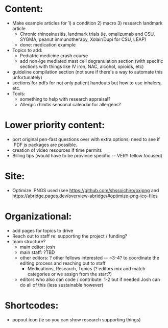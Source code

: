 # Content:

- Make example articles for 1) a condition 2) macro 3) research landmark article
  - Chronic rhinosinusitis, landmark trials (ie. omalizumab and CSU, SYGMA, peanut immunotherapy, Xolair/Dupi for CSU, LEAP)
  - done: medication example
- Topics to add:
  - Pediatric medicine crash course
  - add non-ige mediated mast cell degranulation section (with specific sections with things like IV iron, NAC, alcohol, opioids, etc)
- guideline compilation section (not sure if there's a way to automate this unfortunately)
- sections for pdfs for not only patient handouts but how to use inhalers, etc.
- Tools:
  - something to help with research appraisal?
  - Allergic rhinitis seasonal calendar for allergens?

# Lower priority content:

- port original pen-fast questions over with extra options; need to see if .PDF js packages are possible.
- creation of video resources if time permits
- Billing tips (would have to be province specific -- VERY fellow focused)

# Site:

- Optimize .PNGS used (see https://github.com/shssoichiro/oxipng and https://abridge.pages.dev/overview-abridge/#optimize-png-ico-files

# Organizational:

- add pages for topics to drive
- Reach out to staff re: supporting the project / funding?
- team structure?
  - main editor: josh
  - main staff: ?TBD
  - other editors: ? other fellows interested -- ~3-4? to coordinate the editing process and reaching out to staff
    - Medications, Research, Topics (? editors mix and match categories or we assign from the start?)
  - editors who also can code / contribute: 1-2 but if needed Josh can do all of this (less sustainable however)

# Shortcodes:

- popout icon (ie so you can show research supporting things)
